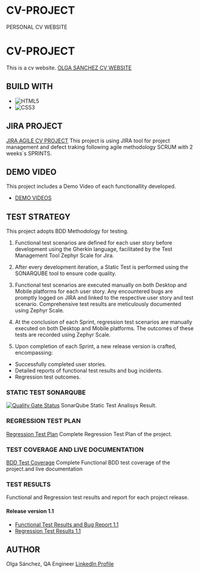 # CV-PROJECT
PERSONAL CV WEBSITE
# CV-PROJECT
This is a cv website.
[OLGA SANCHEZ CV WEBSITE](https://organization-olga-sanchez.github.io/CV-PROJECT/)

## BUILD WITH
* ![HTML5](https://img.shields.io/badge/html5-%23E34F26.svg?style=for-the-badge&logo=html5&logoColor=white)
* ![CSS3](https://img.shields.io/badge/css3-%231572B6.svg?style=for-the-badge&logo=css3&logoColor=white)

## JIRA PROJECT
[JIRA AGILE CV PROJECT](https://qabootc.atlassian.net/jira/software/projects/CVP/boards/1)
This project is using JIRA tool for project management and defect traking following agile methodology SCRUM with 2 weeks´s SPRINTS.

## DEMO VIDEO
This project includes a Demo Video of each functionallity developed.
* [DEMO VIDEOS](/DEMO/)
## TEST STRATEGY
This project adopts BDD Methodology for testing.

1. Functional test scenarios are defined for each user story before development using the Gherkin language, facilitated by the Test Management Tool Zephyr Scale for Jira.

2. After every development iteration, a Static Test is performed using the SONARQUBE tool to ensure code quality.

3. Functional test scenarios are executed manually on both Desktop and Mobile platforms for each user story. Any encountered bugs are promptly logged on JIRA and linked to the respective user story and test scenario. Comprehensive test results are meticulously documented using Zephyr Scale.

4. At the conclusion of each Sprint, regression test scenarios are manually executed on both Desktop and Mobile platforms. The outcomes of these tests are  recorded using Zephyr Scale.

5. Upon completion of each Sprint, a new release version is crafted, encompassing:

* Successfully completed user stories.
* Detailed reports of functional test results and bug incidents.
* Regression test outcomes.

### STATIC TEST SONARQUBE
[![Quality Gate Status](https://sonarcloud.io/api/project_badges/measure?project=Organization-Olga-Sanchez_CV-PROJECT&metric=alert_status)](https://sonarcloud.io/summary/new_code?id=Organization-Olga-Sanchez_CV-PROJECT)
SonarQube Static Test Analisys Result.

### REGRESSION TEST PLAN
[Regression Test Plan](/TEST-PLAN/regressiontestplan.pdf)
Complete Regression Test Plan of the project.

### TEST COVERAGE AND LIVE DOCUMENTATION
[BDD Test Coverage](/qa/bddtestcoverage.pdf)
Complete Functional BDD test coverage of the project.and live documentation


### TEST RESULTS
Functional and Regression test results and report for each project release.
#### Release version 1.1
* [Functional Test Results and Bug Report 1.1](/TEST-RESULTS/FUNCIONAL-TEST-RESULT-AND-BUG-REPORT-RELEASE-1.1.pdf) 
* [Regression Test Results 1.1](/TEST-RESULTS/REGRESION-TEST-RESULT-RELEASE-1.1.pdf)


## AUTHOR
Olga Sánchez, QA Engineer
[LinkedIn Profile](https://www.linkedin.com/in/olga-s%C3%A1nchez-227a812a3/)